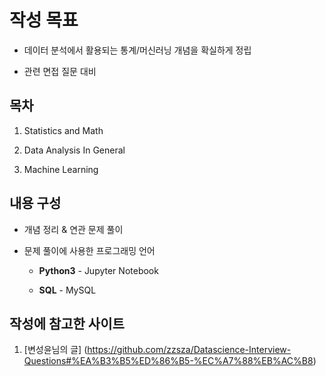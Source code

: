 # 작성 목표

- 데이터 분석에서 활용되는 통계/머신러닝 개념을 확실하게 정립
  
- 관련 면접 질문 대비
  

## 목차

1. Statistics and Math
  
2. Data Analysis In General
  
3. Machine Learning
  

## 내용 구성

- 개념 정리 & 연관 문제 풀이
  

- 문제 풀이에 사용한 프로그래밍 언어
  
  - **Python3** - Jupyter Notebook
    
  - **SQL** - MySQL
    

## 작성에 참고한 사이트

1. [변성윤님의 글] (https://github.com/zzsza/Datascience-Interview-Questions#%EA%B3%B5%ED%86%B5-%EC%A7%88%EB%AC%B8)
